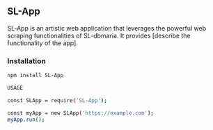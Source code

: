 ## SL-App

SL-App is an artistic web application that leverages the powerful web scraping functionalities of SL-dbmaria. It provides [describe the functionality of the app].

### Installation

```bash
npm install SL-App

USAGE

const SLApp = require('SL-App');

const myApp = new SLApp('https://example.com');
myApp.run();
